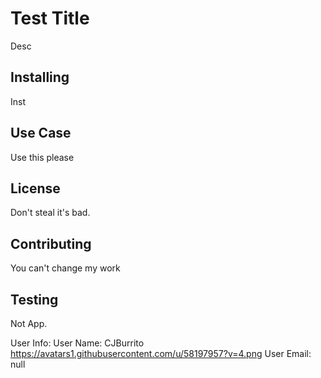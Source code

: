 
# Test Title
Desc
## Installing
Inst
## Use Case
Use this please
## License
Don't steal it's bad.
## Contributing
You can't change my work
## Testing
Not App.

User Info: 
User Name: CJBurrito
https://avatars1.githubusercontent.com/u/58197957?v=4.png
User Email: null
